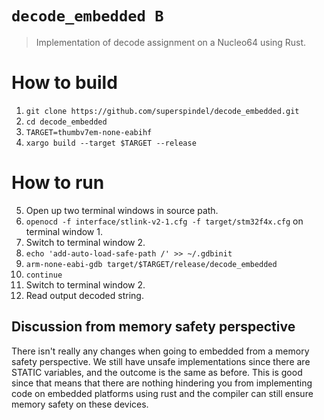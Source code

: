 # `decode_embedded B`

> Implementation of decode assignment on a Nucleo64 using Rust.

# How to build

1. `git clone https://github.com/superspindel/decode_embedded.git`
2. `cd decode_embedded`
3. `TARGET=thumbv7em-none-eabihf`
4. `xargo build --target $TARGET --release`

# How to run
5. Open up two terminal windows in source path.
6. `openocd -f interface/stlink-v2-1.cfg -f target/stm32f4x.cfg` on terminal window 1.
7. Switch to terminal window 2.
7. `echo 'add-auto-load-safe-path /' >> ~/.gdbinit`
8. `arm-none-eabi-gdb target/$TARGET/release/decode_embedded`
9. `continue`
10. Switch to terminal window 2.
11. Read output decoded string.


## Discussion from memory safety perspective

There isn't really any changes when going to embedded from a memory safety perspective. We still have unsafe implementations since there are STATIC variables, and the outcome is the same as before. This is good since that means that there are nothing hindering you from implementing code on embedded platforms using rust and the compiler can still ensure memory safety on these devices.

